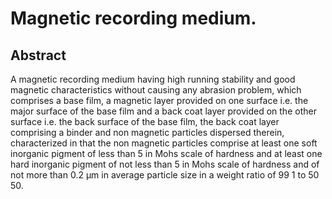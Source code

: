 # Magnetic recording medium.

## Abstract
A magnetic recording medium having high running stability and good magnetic characteristics without causing any abrasion problem, which comprises a base film, a magnetic layer provided on one surface i.e. the major surface of the base film and a back coat layer provided on the other surface i.e. the back surface of the base film, the back coat layer comprising a binder and non magnetic particles dispersed therein, characterized in that the non magnetic particles comprise at least one soft inorganic pigment of less than 5 in Mohs scale of hardness and at least one hard inorganic pigment of not less than 5 in Mohs scale of hardness and of not more than 0.2 µm in average particle size in a weight ratio of 99 1 to 50 50.